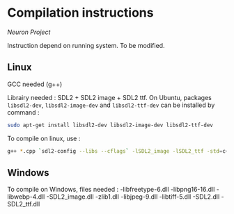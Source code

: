 # Compilation instructions

_Neuron Project_

Instruction depend on running system. To be modified.

## Linux

GCC needed (g++)

Librairy needed : SDL2 + SDL2 image + SDL2 ttf. On Ubuntu, packages `libsdl2-dev`, `libsdl2-image-dev` and `libsdl2-ttf-dev` can be installed by command :

```bash
sudo apt-get install libsdl2-dev libsdl2-image-dev libsdl2-ttf-dev
```

To compile on linux, use :

```bash
g++ *.cpp `sdl2-config --libs --cflags` -lSDL2_image -lSDL2_ttf -std=c++14 -o NeuronProject
```

## Windows

To compile on Windows, files needed : -libfreetype-6.dll -libpng16-16.dll -libwebp-4.dll -SDL2_image.dll -zlib1.dll -libjpeg-9.dll -libtiff-5.dll -SDL2.dll -SDL2_ttf.dll
